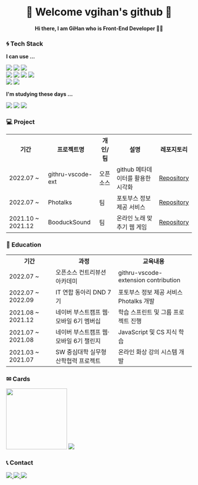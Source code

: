 <h1 align='center'>🌟 Welcome vgihan's github 🌟</h1>

<p align='center'><b>Hi there, I am GiHan who is Front-End Developer 🙋‍♂️</b></p>

<h3> 🌀 Tech Stack </h3>

<b>I can use ...</b>

<div>
  <img src="https://img.shields.io/badge/JavaScript-F7DF1E?style=flat-square&logo=JavaScript&logoColor=white" />
  <img src="https://img.shields.io/badge/TypeScript-3178C6?style=flat-square&logo=TypeScript&logoColor=white"/>
  <img src="https://img.shields.io/badge/react-61DAFB?style=flat-square&logo=react&logoColor=white" />  
</div>

<div>
  <img src="https://img.shields.io/badge/HTML5-E34F26?style=flat-square&logo=HTML5&logoColor=white"/>
  <img src="https://img.shields.io/badge/CSS3-1572B6?style=flat-square&logo=CSS3&logoColor=white"/>
  <img src="https://img.shields.io/badge/StyledComponents-DB7093?style=flat-square&logo=styled-components&logoColor=white"/>
  <img src="https://img.shields.io/badge/Emotion-C865B9?style=flat-square&logo=Emotion&logoColor=white"/>
</div>

<div>
  <img src="https://img.shields.io/badge/Node.js-339933?style=flat-square&logo=Node.js&logoColor=white"/>
  <img src="https://img.shields.io/badge/Express-000000?style=flat-square&logo=Express&logoColor=white"/>
</div>


<b>I'm studying these days ...</b>

<div>
  <img src="https://img.shields.io/badge/Nestjs-e32743?style=flat-square&logo=Nestjs&logoColor=white%22"/>
  <img src="https://img.shields.io/badge/Redux-764ABC?style=flat-square&logo=Redux&logoColor=white"/>
  <img src="https://img.shields.io/badge/ReactQuery-ffd94c?style=flat-square&logo=react-query&logoColor=white%22"/>
</div>
  



<h3> 💻 Project </h3>

<table>
  <th>기간</th>
  <th>프로젝트명</th>
  <th>개인/팀</th>
  <th>설명</th>
  <th>레포지토리</th>
  <tr>
    <td>2022.07 ~</td>
    <td>githru-vscode-ext</td>
    <td>오픈소스</td>
    <td>github 메타데이터를 활용한 시각화</td>
    <td><a href='https://github.com/githru/githru-vscode-ext'>Repository</a></td>
  </tr>
  <tr>
    <td>2022.07 ~</td>
    <td>Photalks</td>
    <td>팀</td>
    <td>포토부스 정보 제공 서비스</td>
    <td><a href='https://github.com/dnd-side-project/dnd-7th-6-frontend'>Repository</a></td>
  </tr>
  <tr>
    <td>2021.10 ~ 2021.12</td>
    <td>BooduckSound</td>
    <td>팀</td>
    <td>온라인 노래 맞추기 웹 게임</td>
    <td><a href='https://github.com/boostcampwm-2021/web02-booducksound'>Repository</a></td>
  </tr>
</table>

<h3> 📖 Education </h3>

<table>
  <th>기간</th>
  <th>과정</th>
  <th>교육내용</th>
  <tr>
    <td>2022.07 ~</td>
    <td>오픈소스 컨트리뷰션 아카데미</td>
    <td>githru-vscode-extension contribution</td>
  </tr>
  <tr>
    <td>2022.07 ~ 2022.09</td>
    <td>IT 연합 동아리 DND 7기</td>
    <td>포토부스 정보 제공 서비스 Photalks 개발</td>
  </tr>
  <tr>
    <td>2021.08 ~ 2021.12</td>
    <td>네이버 부스트캠프 웹·모바일 6기 멤버십</td>
    <td>학습 스프린트 및 그룹 프로젝트 진행</td>
  </tr>
  <tr>
    <td>2021.07 ~ 2021.08</td>
    <td>네이버 부스트캠프 웹·모바일 6기 챌린지</td>
    <td>JavaScript 및 CS 지식 학습</td>
  </tr>
  <tr>
    <td>2021.03 ~ 2021.07</td>
    <td>SW 중심대학 실무형 산학협력 프로젝트</td>
    <td>온라인 화상 강의 시스템 개발</td>
  </tr>
</table>

<h3>✉ Cards</h3>

<p>
<img src="https://github-readme-stats.vercel.app/api?username=vgihan&theme=tokyonight" height="165">
<img src="http://mazassumnida.wtf/api/v2/generate_badge?boj=jum456">
</p>

<h3>📞 Contact</h3>

<div>
<a href="mailto:jum45612@gmail.com">
  <img src="https://camo.githubusercontent.com/e492243893c87d73f4e09479f0694fc9903ce3144c37b60048425ab7d9b17f03/68747470733a2f2f696d672e736869656c64732e696f2f62616467652f676d61696c2d4541343333353f7374796c653d666c61742d737175617265266c6f676f3d676d61696c266c6f676f436f6c6f723d7768697465" data-canonical-src="https://img.shields.io/badge/gmail-EA4335?style=flat-square&amp;logo=gmail&amp;logoColor=white" style="max-width: 100%;">
</a>
<a href="mailto:jum654@naver.com">
  <img src="https://camo.githubusercontent.com/067502ac6d9041c6a64281fc5337f574698b3bec6bd83d1f9193e68ac42da496/68747470733a2f2f696d672e736869656c64732e696f2f62616467652f6e617665722d3033433735413f7374796c653d666c61742d737175617265266c6f676f3d6e61766572266c6f676f436f6c6f723d7768697465" data-canonical-src="https://img.shields.io/badge/naver-03C75A?style=flat-square&amp;logo=naver&amp;logoColor=white" style="max-width: 100%;">
</a>
<a>
  <img src="https://camo.githubusercontent.com/1b110f911ae5096e5e6a7548f2e870e7cad608dc154beac612df56f04f362dd1/68747470733a2f2f696d672e736869656c64732e696f2f62616467652f4769744875622d3138313731373f7374796c653d666c61742d737175617265266c6f676f3d47697448756274266c6f676f436f6c6f723d7768697465" data-canonical-src="https://img.shields.io/badge/GitHub-181717?style=flat-square&amp;logo=GitHubt&amp;logoColor=white" style="max-width: 100%;">
</a>
</div>


